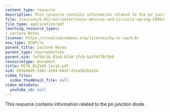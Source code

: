 ```yaml
---
content_type: resource
description: This resource contains information related to the pn junction diode .
file: /courses/6-012-microelectronic-devices-and-circuits-spring-2009/091608d5fd812e9404d74fea5b26425d_MIT6_012S09_lec16.pdf
file_type: application/pdf
learning_resource_types:
- Lecture Notes
license: https://creativecommons.org/licenses/by-nc-sa/4.0/
ocw_type: OCWFile
parent_title: Lecture Notes
parent_type: CourseSection
parent_uid: 7af56c16-03a9-67a9-1fc8-5a3f4f78f3b9
resourcetype: Document
title: MIT6_012S09_lec16.pdf
uid: 091608d5-fd81-2e94-04d7-4fea5b26425d
video_files:
  video_thumbnail_file: null
video_metadata:
  youtube_id: null
---
```

This resource contains information related to the pn junction diode .
